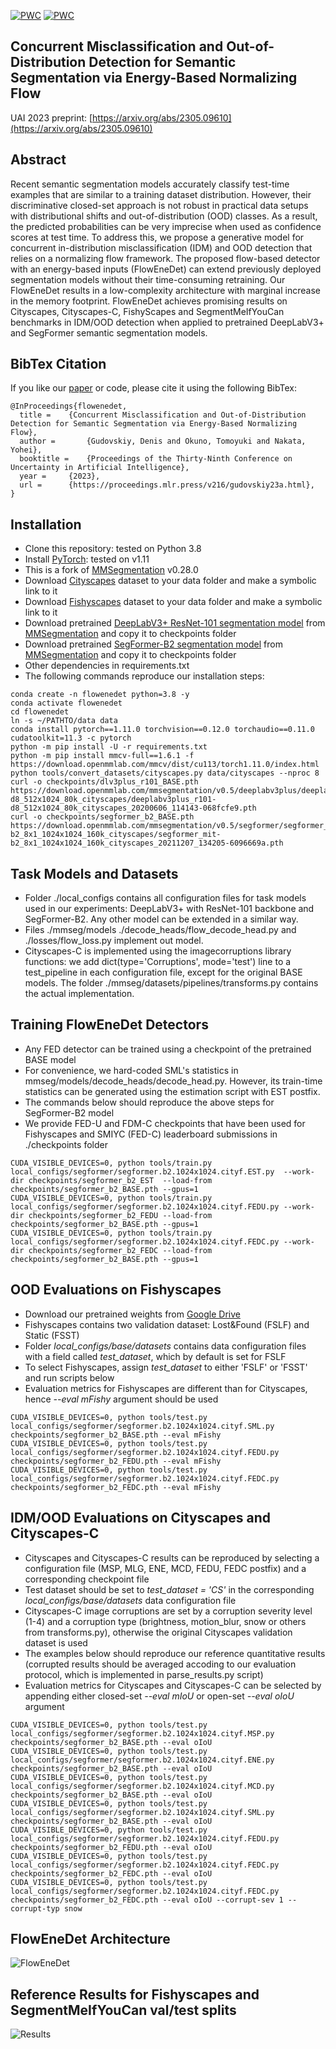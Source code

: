 [![PWC](https://img.shields.io/endpoint.svg?url=https://paperswithcode.com/badge/concurrent-misclassification-and-out-of/anomaly-detection-on-fishyscapes-l-f)](https://paperswithcode.com/sota/anomaly-detection-on-fishyscapes-l-f?p=concurrent-misclassification-and-out-of)
[![PWC](https://img.shields.io/endpoint.svg?url=https://paperswithcode.com/badge/concurrent-misclassification-and-out-of/anomaly-detection-on-fishyscapes-1)](https://paperswithcode.com/sota/anomaly-detection-on-fishyscapes-1?p=concurrent-misclassification-and-out-of)

## Concurrent Misclassification and Out-of-Distribution Detection for Semantic Segmentation via Energy-Based Normalizing Flow
UAI 2023 preprint: [https://arxiv.org/abs/2305.09610](https://arxiv.org/abs/2305.09610)

## Abstract
Recent semantic segmentation models accurately classify test-time examples that are similar to a training dataset distribution. However, their discriminative closed-set approach is not robust in practical data setups with distributional shifts and out-of-distribution (OOD) classes. As a result, the predicted probabilities can be very imprecise when used as confidence scores at test time. To address this, we propose a generative model for concurrent in-distribution misclassification (IDM) and OOD detection that relies on a normalizing flow framework. The proposed flow-based detector with an energy-based inputs (FlowEneDet) can extend previously deployed segmentation models without their time-consuming retraining. Our FlowEneDet results in a low-complexity architecture with marginal increase in the memory footprint. FlowEneDet achieves promising results on Cityscapes, Cityscapes-C, FishyScapes and SegmentMeIfYouCan benchmarks in IDM/OOD detection when applied to pretrained DeepLabV3+ and SegFormer semantic segmentation models.

## BibTex Citation
If you like our [paper](https://arxiv.org/abs/2305.09610) or code, please cite it using the following BibTex:
```
@InProceedings{flowenedet,
  title = 	 {Concurrent Misclassification and Out-of-Distribution Detection for Semantic Segmentation via Energy-Based Normalizing Flow},
  author =       {Gudovskiy, Denis and Okuno, Tomoyuki and Nakata, Yohei},
  booktitle = 	 {Proceedings of the Thirty-Ninth Conference on Uncertainty in Artificial Intelligence},
  year = 	 {2023},
  url = 	 {https://proceedings.mlr.press/v216/gudovskiy23a.html},
}
```

## Installation
- Clone this repository: tested on Python 3.8
- Install [PyTorch](http://pytorch.org/): tested on v1.11
- This is a fork of [MMSegmentation](https://github.com/open-mmlab/mmsegmentation) v0.28.0
- Download [Cityscapes](https://www.cityscapes-dataset.com/) dataset to your data folder and make a symbolic link to it
- Download [Fishyscapes](https://fishyscapes.com/dataset) dataset to your data folder and make a symbolic link to it
- Download pretrained [DeepLabV3+ ResNet-101 segmentation model](https://download.openmmlab.com/mmsegmentation/v0.5/deeplabv3plus/deeplabv3plus_r101-d8_512x1024_80k_cityscapes/deeplabv3plus_r101-d8_512x1024_80k_cityscapes_20200606_114143-068fcfe9.pth) from [MMSegmentation](https://github.com/open-mmlab/mmsegmentation/tree/master/configs/deeplabv3plus) and copy it to checkpoints folder
- Download pretrained [SegFormer-B2 segmentation model](https://download.openmmlab.com/mmsegmentation/v0.5/segformer/segformer_mit-b2_8x1_1024x1024_160k_cityscapes/segformer_mit-b2_8x1_1024x1024_160k_cityscapes_20211207_134205-6096669a.pth) from [MMSegmentation](https://github.com/open-mmlab/mmsegmentation/tree/master/configs/segformer) and copy it to checkpoints folder
- Other dependencies in requirements.txt
- The following commands reproduce our installation steps:

```
conda create -n flowenedet python=3.8 -y
conda activate flowenedet
cd flowenedet
ln -s ~/PATHTO/data data
conda install pytorch==1.11.0 torchvision==0.12.0 torchaudio==0.11.0 cudatoolkit=11.3 -c pytorch
python -m pip install -U -r requirements.txt
python -m pip install mmcv-full==1.6.1 -f https://download.openmmlab.com/mmcv/dist/cu113/torch1.11.0/index.html
python tools/convert_datasets/cityscapes.py data/cityscapes --nproc 8
curl -o checkpoints/dlv3plus_r101_BASE.pth https://download.openmmlab.com/mmsegmentation/v0.5/deeplabv3plus/deeplabv3plus_r101-d8_512x1024_80k_cityscapes/deeplabv3plus_r101-d8_512x1024_80k_cityscapes_20200606_114143-068fcfe9.pth
curl -o checkpoints/segformer_b2_BASE.pth https://download.openmmlab.com/mmsegmentation/v0.5/segformer/segformer_mit-b2_8x1_1024x1024_160k_cityscapes/segformer_mit-b2_8x1_1024x1024_160k_cityscapes_20211207_134205-6096669a.pth
```

## Task Models and Datasets
- Folder ./local_configs contains all configuration files for task models used in our experiments: DeepLabV3+ with ResNet-101 backbone and SegFormer-B2. Any other model can be extended in a similar way.
- Files ./mmseg/models ./decode_heads/flow_decode_head.py and ./losses/flow_loss.py implement out model.
- Cityscapes-C is implemented using the imagecorruptions library functions: we add dict(type='Corruptions', mode='test') line to a test_pipeline in each configuration file, except for the original BASE models. The folder ./mmseg/datasets/pipelines/transforms.py contains the actual implementation.

## Training FlowEneDet Detectors
- Any FED detector can be trained using a checkpoint of the pretrained BASE model
- For convenience, we hard-coded SML's statistics in mmseg/models/decode_heads/decode_head.py. However, its train-time statistics can be generated using the estimation script with EST postfix.
- The commands below should reproduce the above steps for SegFormer-B2 model
- We provide FED-U and FDM-C checkpoints that have been used for Fishyscapes and SMIYC (FED-C) leaderboard submissions in ./checkpoints folder

```
CUDA_VISIBLE_DEVICES=0, python tools/train.py local_configs/segformer/segformer.b2.1024x1024.cityf.EST.py  --work-dir checkpoints/segformer_b2_EST  --load-from checkpoints/segformer_b2_BASE.pth --gpus=1
CUDA_VISIBLE_DEVICES=0, python tools/train.py local_configs/segformer/segformer.b2.1024x1024.cityf.FEDU.py --work-dir checkpoints/segformer_b2_FEDU --load-from checkpoints/segformer_b2_BASE.pth --gpus=1
CUDA_VISIBLE_DEVICES=0, python tools/train.py local_configs/segformer/segformer.b2.1024x1024.cityf.FEDC.py --work-dir checkpoints/segformer_b2_FEDC --load-from checkpoints/segformer_b2_BASE.pth --gpus=1
```

## OOD Evaluations on Fishyscapes
- Download our pretrained weights from [Google Drive](https://drive.google.com/drive/folders/1FbPBZ99vYYYPim6HaXwtXavXMib-d0La?usp=sharing)
- Fishyscapes contains two validation dataset: Lost&Found (FSLF) and Static (FSST)
- Folder *local_configs/_base_/datasets* contains data configuration files with a field called *test_dataset*, which by default is set for FSLF
- To select Fishyscapes, assign *test_dataset* to either 'FSLF' or 'FSST' and run scripts below
- Evaluation metrics for Fishyscapes are different than for Cityscapes, hence *--eval mFishy* argument should be used

```
CUDA_VISIBLE_DEVICES=0, python tools/test.py local_configs/segformer/segformer.b2.1024x1024.cityf.SML.py  checkpoints/segformer_b2_BASE.pth --eval mFishy
CUDA_VISIBLE_DEVICES=0, python tools/test.py local_configs/segformer/segformer.b2.1024x1024.cityf.FEDU.py checkpoints/segformer_b2_FEDU.pth --eval mFishy
CUDA_VISIBLE_DEVICES=0, python tools/test.py local_configs/segformer/segformer.b2.1024x1024.cityf.FEDC.py checkpoints/segformer_b2_FEDC.pth --eval mFishy
```

## IDM/OOD Evaluations on Cityscapes and Cityscapes-C
- Cityscapes and Cityscapes-C results can be reproduced by selecting a configuration file (MSP, MLG, ENE, MCD, FEDU, FEDC postfix) and a corresponding checkpoint file
- Test dataset should be set to *test_dataset = 'CS'* in the corresponding *local_configs/_base_/datasets* data configuration file
- Cityscapes-C image corruptions are set by a corruption severity level (1-4) and a corruption type (brightness, motion_blur, snow or others from transforms.py), otherwise the original Cityscapes validation dataset is used
- The examples below should reproduce our reference quantitative results (corrupted results should be averaged accoding to our evaluation protocol, which is implemented in parse_results.py script)
- Evaluation metrics for Cityscapes and Cityscapes-C can be selected by appending either closed-set *--eval mIoU* or open-set *--eval oIoU* argument
```
CUDA_VISIBLE_DEVICES=0, python tools/test.py local_configs/segformer/segformer.b2.1024x1024.cityf.MSP.py  checkpoints/segformer_b2_BASE.pth --eval oIoU
CUDA_VISIBLE_DEVICES=0, python tools/test.py local_configs/segformer/segformer.b2.1024x1024.cityf.ENE.py  checkpoints/segformer_b2_BASE.pth --eval oIoU
CUDA_VISIBLE_DEVICES=0, python tools/test.py local_configs/segformer/segformer.b2.1024x1024.cityf.MCD.py  checkpoints/segformer_b2_BASE.pth --eval oIoU
CUDA_VISIBLE_DEVICES=0, python tools/test.py local_configs/segformer/segformer.b2.1024x1024.cityf.SML.py  checkpoints/segformer_b2_BASE.pth --eval oIoU
CUDA_VISIBLE_DEVICES=0, python tools/test.py local_configs/segformer/segformer.b2.1024x1024.cityf.FEDU.py checkpoints/segformer_b2_FEDU.pth --eval oIoU
CUDA_VISIBLE_DEVICES=0, python tools/test.py local_configs/segformer/segformer.b2.1024x1024.cityf.FEDC.py checkpoints/segformer_b2_FEDC.pth --eval oIoU
CUDA_VISIBLE_DEVICES=0, python tools/test.py local_configs/segformer/segformer.b2.1024x1024.cityf.FEDC.py checkpoints/segformer_b2_FEDC.pth --eval oIoU --corrupt-sev 1 --corrupt-typ snow
```

## FlowEneDet Architecture
![FlowEneDet](./images/fig-fed.svg)

## Reference Results for Fishyscapes and SegmentMeIfYouCan val/test splits
![Results](./images/fig-tables.svg)

